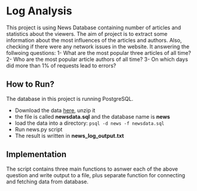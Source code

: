 # Log Analysis

This project is using News Database containing number of articles and statistics about the viewers. The aim of project is to extract some information about the most influences of the articles and authors. Also, checking if there were any network issues in the website. It answering the follwoing questions:
1- What are the most popular three articles of all time?
2- Who are the most popular article authors of all time?
3- On which days did more than 1% of requests lead to errors?


## How to Run?
The database in this project is running PostgreSQL. 
- Download the data [here], unzip it
- the file is called **newsdata.sql** and the database name is **news**
- load the data into a directory: ```psql -d news -f newsdata.sql ```
- Run news.py script
- The result is written in **news_log_output.txt**

## Implementation
The script contains three main functions to asnwer each of the above question and write output to a file, plus separate function for connecting and fetching data from database.




[here]: <https://d17h27t6h515a5.cloudfront.net/topher/2016/August/57b5f748_newsdata/newsdata.zip>
